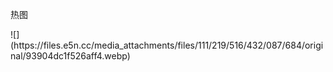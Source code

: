 <p>热图</p>
![](https://files.e5n.cc/media_attachments/files/111/219/516/432/087/684/original/93904dc1f526aff4.webp)